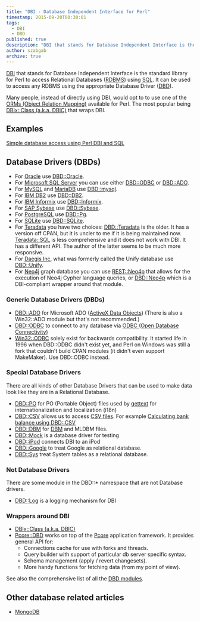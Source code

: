 ```yaml
---
title: "DBI - Database Independent Interface for Perl"
timestamp: 2015-09-20T00:30:01
tags:
  - DBI
  - DBD
published: true
description: "DBI that stands for Database Independent Interface is the de-facto standard library in Perl to access Relational Databases (RDBMS) using SQL.  It can be used to access any RDBMS using the appropriate Database Driver (DBD)."
author: szabgab
archive: true
---
```



[DBI](https://metacpan.org/pod/DBI) that stands for Database Independent Interface is the standard library for Perl to access Relational Databases
([RDBMS](https://en.wikipedia.org/wiki/Relational_database_management_system))
using [SQL](https://en.wikipedia.org/wiki/SQL). It can be used to access any RDBMS using the appropriate Database Driver ([DBD](#dbd)).


Many people, instead of directly using DBI, would opt to to use one of the [ORMs (Object Relation Mapping)](https://en.wikipedia.org/wiki/Object-relational_mapping)
available for Perl. The most popular being [DBIx::Class (a.k.a. DBIC)](https://metacpan.org/pod/DBIx::Class) that wraps DBI.

## Examples

[Simple database access using Perl DBI and SQL](/simple-database-access-using-perl-dbi-and-sql)

## Database Drivers (DBDs)

* For [Oracle](https://en.wikipedia.org/wiki/Oracle_Database) use [DBD::Oracle](https://metacpan.org/pod/DBD::Oracle).
* For [Microsoft SQL Server](https://en.wikipedia.org/wiki/Microsoft_SQL_Server) you can use either [DBD::ODBC](https://metacpan.org/pod/DBD::ODBC) or [DBD::ADO](https://metacpan.org/pod/DBD::ADO).
* For [MySQL](https://www.mysql.com/) and [MariaDB](https://mariadb.org/) use [DBD::mysql](https://metacpan.org/pod/DBD::mysql).
* For [IBM DB2](https://en.wikipedia.org/wiki/IBM_DB2) use [DBD::DB2](https://metacpan.org/pod/DBD::DB2).
* For [IBM Informix](https://en.wikipedia.org/wiki/IBM_Informix) use [DBD::Informix](https://metacpan.org/pod/DBD::Informix).
* For [SAP Sybase](https://en.wikipedia.org/wiki/Adaptive_Server_Enterprise) use [DBD::Sybase](https://metacpan.org/pod/DBD::Sybase).
* For [PostgreSQL](http://www.postgresql.org/) use [DBD::Pg](https://metacpan.org/pod/DBD::Pg).
* For [SQLite](https://www.sqlite.org/) use [DBD::SQLite](https://metacpan.org/pod/DBD::SQLite).
* For [Teradata](https://en.wikipedia.org/wiki/Teradata) you have two choices: [DBD::Teradata](https://metacpan.org/pod/DBD::Teradata) is the older. It has a version off CPAN, but it is uncler to me if it is being maintained now.  [Teradata::SQL](https://metacpan.org/pod/Teradata::SQL) is less comprehensive and it does not work with DBI. It has a different API. The author of the latter seems to be much more responsive.
* For [Daegis Inc](https://en.wikipedia.org/wiki/Daegis_Inc.), what was formerly called the Unify database use [DBD::Unify](https://metacpan.org/pod/DBD::Unify).
* For [Neo4j](http://neo4j.com/) graph database you can use [REST::Neo4p](https://metacpan.org/pod/REST::Neo4p) that allows for the execution of Neo4j Cypher language queries, or [DBD::Neo4p](https://metacpan.org/pod/DBD::Neo4p) which is a DBI-compliant wrapper around that module.

### Generic Database Drivers (DBDs)

* [DBD::ADO](https://metacpan.org/pod/DBD::ADO) for Microsoft ADO ([ActiveX Data Objects](https://en.wikipedia.org/wiki/ActiveX_Data_Objects)) (There is also a Win32::ADO module but that's not recommended.)
* [DBD::ODBC](https://metacpan.org/pod/DBD::ODBC) to connect to any database via [ODBC (Open Database Connectivity)](https://en.wikipedia.org/wiki/Open_Database_Connectivity)
* [Win32::ODBC](https://metacpan.org/pod/Win32::ODBC) solely exist for backwards compatibility. It started life in 1996 when DBD::ODBC didn't exist yet, and Perl on Windows was still a fork that couldn't build CPAN modules (it didn't even support MakeMaker). Use DBD::ODBC instead.

### Special Database Drivers

There are all kinds of other Database Drivers that can be used to make data look like they are in a Relational Database.

* [DBD::PO](https://metacpan.org/pod/DBD::PO) for PO (Portable Object) files used by [gettext](https://en.wikipedia.org/wiki/Gettext) for internationalization and localization (i18n)
* [DBD::CSV](https://metacpan.org/pod/DBD::CSV) allows us to access [CSV files](https://en.wikipedia.org/wiki/Comma-separated_values). For example [Calculating bank balance using DBD::CSV](/calculate-bank-balance-take-two-dbd-csv)
* [DBD::DBM](https://metacpan.org/pod/DBD::DBM) for [DBM](https://en.wikipedia.org/wiki/Dbm) and MLDBM files.
* [DBD::Mock](https://metacpan.org/pod/DBD::Mock) is a database driver for testing
* [DBD::iPod](https://metacpan.org/pod/DBD::iPod) connects DBI to an iPod
* [DBD::Google](https://metacpan.org/pod/DBD::Google) to treat Google as relational database.
* [DBD::Sys](https://metacpan.org/pod/DBD::Sys) treat System tables as a relational database.

### Not Database Drivers

There are some module in the DBD::* namespace that are not Database drivers.

* [DBD::Log](https://metacpan.org/pod/DBD::Log) is a logging mechanism for DBI

### Wrappers around DBI

* [DBIx::Class (a.k.a. DBIC)](https://metacpan.org/pod/DBIx::Class)
* [Pcore::DBD](https://metacpan.org/pod/Pcore::DBD) works on top of the [Pcore](https://metacpan.org/pod/Pcore) application framework.
     It provides general API for:
    * Connections cache for use with forks and threads.
    * Query builder with support of particular db server specific syntax.
    * Schema management (apply / revert changesets).
    * More handy functions for fetching data (from my point of view).



See also the comprehensive list of all the [DBD modules](https://metacpan.org/search?q=module%3ADBD&size=20&search_type=modules).

## Other database related articles

* [MongoDB](/mongodb)

